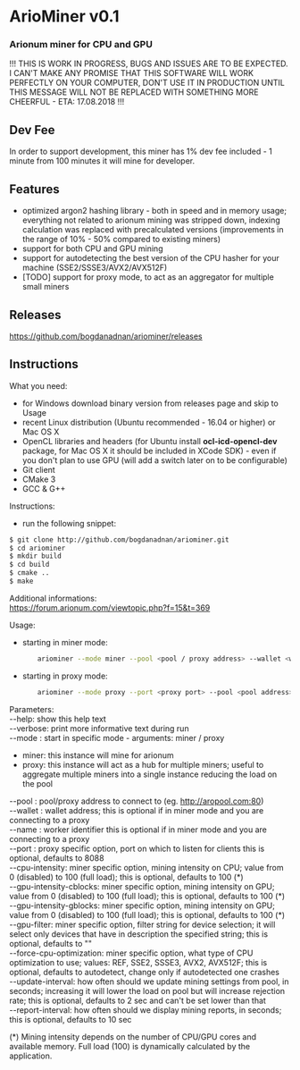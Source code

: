 # ArioMiner v0.1
### Arionum miner for CPU and GPU 

!!! THIS IS WORK IN PROGRESS, BUGS AND ISSUES ARE TO BE EXPECTED. I CAN'T MAKE ANY PROMISE THAT THIS SOFTWARE WILL WORK PERFECTLY ON YOUR COMPUTER, DON'T USE IT IN PRODUCTION UNTIL THIS MESSAGE WILL NOT BE REPLACED WITH SOMETHING MORE CHEERFUL - ETA: 17.08.2018 !!!

## Dev Fee
In order to support development, this miner has 1% dev fee included - 1 minute from 100 minutes it will mine for developer.

## Features
- optimized argon2 hashing library - both in speed and in memory usage; everything not related to arionum mining was stripped down, indexing calculation was replaced with precalculated versions (improvements in the range of 10% - 50% compared to existing miners)
- support for both CPU and GPU mining
- support for autodetecting the best version of the CPU hasher for your machine (SSE2/SSSE3/AVX2/AVX512F)
- [TODO] support for proxy mode, to act as an aggregator for multiple small miners

## Releases
https://github.com/bogdanadnan/ariominer/releases

## Instructions
What you need:
- for Windows download binary version from releases page and skip to Usage
- recent Linux distribution (Ubuntu recommended - 16.04 or higher) or Mac OS X
- OpenCL libraries and headers (for Ubuntu install **ocl-icd-opencl-dev** package, for Mac OS X it should be included in XCode SDK) - even if you don't plan to use GPU (will add a switch later on to be configurable)
- Git client
- CMake 3
- GCC & G++

Instructions:
- run the following snippet:
```sh
$ git clone http://github.com/bogdanadnan/ariominer.git
$ cd ariominer
$ mkdir build
$ cd build
$ cmake ..
$ make
```
Additional informations:  
https://forum.arionum.com/viewtopic.php?f=15&t=369

Usage:
- starting in miner mode:
```sh
       ariominer --mode miner --pool <pool / proxy address> --wallet <wallet address> --name <worker name> --cpu-intensity <intensity> --gpu-intensity-cblocks <intensity> --gpu-intensity-gblocks <intensity>  
```
- starting in proxy mode:
```sh
       ariominer --mode proxy --port <proxy port> --pool <pool address> --wallet <wallet address> --name <proxy name>
```

Parameters:  
--help: show this help text  
--verbose: print more informative text during run  
--mode <mode>: start in specific mode - arguments: miner / proxy  
- miner: this instance will mine for arionum
- proxy: this instance will act as a hub for multiple miners; useful to aggregate multiple miners into a single instance reducing the load on the pool

--pool <pool address>: pool/proxy address to connect to (eg. http://aropool.com:80)  
--wallet <wallet address>: wallet address; this is optional if in miner mode and you are connecting to a proxy  
--name <worker identifier>: worker identifier this is optional if in miner mode and you are connecting to a proxy  
--port <proxy port>: proxy specific option, port on which to listen for clients this is optional, defaults to 8088  
--cpu-intensity: miner specific option, mining intensity on CPU; value from 0 (disabled) to 100 (full load); this is optional, defaults to 100 (\*)  
--gpu-intensity-cblocks: miner specific option, mining intensity on GPU; value from 0 (disabled) to 100 (full load); this is optional, defaults to 100 (\*)  
--gpu-intensity-gblocks: miner specific option, mining intensity on GPU; value from 0 (disabled) to 100 (full load); this is optional, defaults to 100 (\*)  
--gpu-filter: miner specific option, filter string for device selection; it will select only devices that have in description the specified string; this is optional, defaults to ""  
--force-cpu-optimization: miner specific option, what type of CPU optimization to use; values: REF, SSE2, SSSE3, AVX2, AVX512F; this is optional, defaults to autodetect, change only if autodetected one crashes  
--update-interval: how often should we update mining settings from pool, in seconds; increasing it will lower the load on pool but will increase rejection rate; this is optional, defaults to 2 sec and can't be set lower than that  
--report-interval: how often should we display mining reports, in seconds; this is optional, defaults to 10 sec  

(\*) Mining intensity depends on the number of CPU/GPU cores and available memory. Full load (100) is dynamically calculated by the application.

